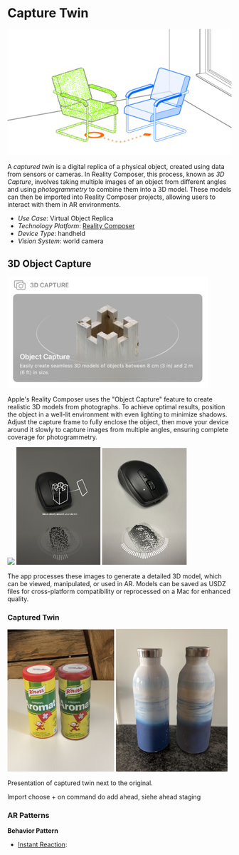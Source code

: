 # Capture Twin

![image](image/Capture_twin.png)

A *captured twin* is a digital replica of a physical object, 
created using data from sensors or cameras. In Reality Composer, 
this process, known as  *3D Capture*, involves taking multiple 
images of an object from different angles and using 
*photogrammetry* to combine them into a 3D model. These models 
can then be imported into Reality Composer projects, allowing 
users to interact with them in AR environments.

* _Use Case_: Virtual Object Replica
* _Technology Platform_: [Reality Composer](../README.md)
* _Device Type_: handheld
* _Vision System_: world camera

## 3D Object Capture

<img src="image/3D_capture.jpg" width="450"/>

Apple's Reality Composer uses the "Object Capture" feature to create realistic 
3D models from photographs. To achieve optimal results, position the object in a well-lit 
environment with even lighting to minimize shadows. Adjust the capture frame to fully enclose 
the object, then move your device around it slowly to capture images from multiple angles, 
ensuring complete coverage for photogrammetry.

<img src="image/Interface.png" width="220"/> <img src="image/Interface2.jpg" width="189"/> <img src="image/Interface3.jpg" width="190"/>

The app processes these images to generate a detailed 3D model, which can be viewed, manipulated, or used in AR. Models can be saved as USDZ files for cross-platform compatibility or reprocessed on a Mac for enhanced quality.

### Captured Twin

<img src="image/Aromat_twin.png" width="240"/> <img src="image/Bottle.png" width="251"/>

Presentation of captured twin next to the original.

Import
choose +
on command do add ahead, siehe ahead staging


### AR Patterns

__Behavior Pattern__

* [Instant Reaction](https://github.com/ARpatterns/catalog/blob/main/behavioral-patterns/instant-reaction.md):

